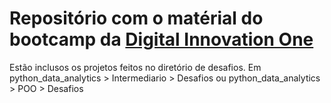 # Repositório com o matérial do bootcamp da [Digital Innovation One](https://web.dio.me)
Estão inclusos os projetos feitos no diretório de desafios.
Em python_data_analytics > Intermediario > Desafios ou python_data_analytics > POO > Desafios
